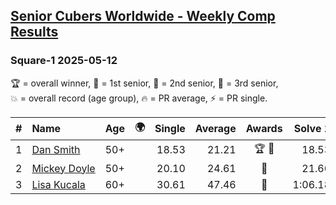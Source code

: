 <style>table {white-space: nowrap;}</style>
<link rel="stylesheet" type="text/css" href="/scw-comp/css/flags.css" />

## [Senior Cubers Worldwide - Weekly Comp Results](/scw-comp/results/)
### Square-1 2025-05-12

<span style="white-space: nowrap;">🏆 = overall winner</span>, <span style="white-space: nowrap;">🥇 = 1st senior</span>, <span style="white-space: nowrap;">🥈 = 2nd senior</span>, <span style="white-space: nowrap;">🥉 = 3rd senior</span>, <span style="white-space: nowrap;">💥 = overall record (age group)</span>, <span style="white-space: nowrap;">🔥 = PR average</span>, <span style="white-space: nowrap;">⚡ = PR single</span>.

| # | Name | Age | 🌍 | Single | Average | Awards | Solve 1 | Solve 2 | Solve 3 | Solve 4 | Solve 5 | Video |
| :--: | :-- | :--: | :--: | --: | --: | :--: | --: | --: | --: | --: | --: | :-- |
| 1 | [Dan Smith](../../persons/dan_smith/sq1.md) | 50+ | <i class="flag flag-US" /> | 18.53 | 21.21 | 🏆 🥇 | 18.53 | 24.80 | 18.99 | 19.84 | 26.13 | [Desktop](https://www.facebook.com/events/1452696462562084/permalink/1462660841565646) / [Mobile](https://m.facebook.com/events/1452696462562084?view=permalink&id=1462660841565646) |
| 2 | [Mickey Doyle](../../persons/mickey_doyle/sq1.md) | 50+ | <i class="flag flag-US" /> | 20.10 | 24.61 | 🥈 | 21.66 | 39.26 | 20.10 | 22.04 | 30.12 | [Desktop](https://www.facebook.com/events/1452696462562084/permalink/1462371054927958) / [Mobile](https://m.facebook.com/events/1452696462562084?view=permalink&id=1462371054927958) |
| 3 | [Lisa Kucala](../../persons/lisa_kucala/sq1.md) | 60+ | <i class="flag flag-US" /> | 30.61 | 47.46 | 🥉 | 1:06.18 | 37.14 | 30.61 | 39.06 | 1:15.42 | [Desktop](https://www.facebook.com/events/1452696462562084/permalink/1462692694895794) / [Mobile](https://m.facebook.com/events/1452696462562084?view=permalink&id=1462692694895794) |

<!-- Global site tag (gtag.js) - Google Analytics -->
<script async src="https://www.googletagmanager.com/gtag/js?id=UA-86348435-3"></script>
<script>window.dataLayer = window.dataLayer || []; function gtag() {dataLayer.push(arguments);} gtag('js', new Date()); gtag('config', 'UA-86348435-3');</script>
